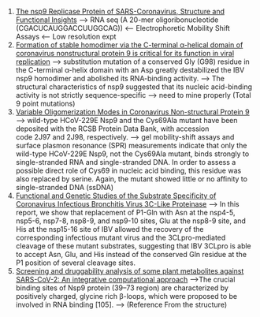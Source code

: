 1. [The nsp9 Replicase Protein of SARS-Coronavirus, Structure and Functional Insights](https://dx.doi.org/10.1016%2Fj.str.2004.01.016) 
--> RNA seq (A 20-mer oligoribonucleotide (CGACUCAUGGACCUUGGCAG)) <-- Electrophoretic Mobility Shift Assays <-- Low resolution expt
2. [Formation of stable homodimer via the C-terminal α-helical domain of coronavirus nonstructural protein 9 is critical for its function in viral replication](https://doi.org/10.1016/j.virol.2008.10.032) 
--> substitution mutation of a conserved Gly (G98) residue in the C-terminal α-helix domain with an Asp greatly destabilized the IBV nsp9 homodimer and abolished its RNA-binding activity.
--> The structural characteristics of nsp9 suggested that its nucleic acid-binding activity is not strictly sequence-specific --> need to mine properly (Total 9 point mutations)
3. [Variable Oligomerization Modes in Coronavirus Non-structural Protein 9](https://doi.org/10.1016/j.jmb.2008.07.071) --> wild-type HCoV-229E Nsp9 and the Cys69Ala mutant have been deposited with the RCSB Protein Data Bank, with accession code 2J97 and 2J98, respectively. 
--> gel mobility-shift assays and surface plasmon resonance (SPR) measurements indicate that only the wild-type HCoV-229E Nsp9, not the Cys69Ala mutant, binds strongly to single-stranded RNA and single-stranded DNA. In order to assess a possible direct role of Cys69 in nucleic acid binding, this residue was also replaced by serine. Again, the mutant showed little or no affinity to single-stranded DNA (ssDNA)
4. [Functional and Genetic Studies of the Substrate Specificity of Coronavirus Infectious Bronchitis Virus 3C-Like Proteinase](https://jvi.asm.org/content/84/14/7325) 
--> In this report, we show that replacement of P1-Gln with Asn at the nsp4-5, nsp5-6, nsp7-8, nsp8-9, and nsp9-10 sites, Glu at the nsp8-9 site, and His at the nsp15-16 site of IBV allowed the recovery of the corresponding infectious mutant virus and the 3CLpro-mediated cleavage of these mutant substrates, suggesting that IBV 3CLpro is able to accept Asn, Glu, and His instead of the conserved Gln residue at the P1 position of several cleavage sites.
5. [Screening and druggability analysis of some plant metabolites against SARS-CoV-2: An integrative computational approach](https://doi.org/10.1016/j.imu.2020.100367) 
-->The crucial binding sites of Nsp9 protein (39–73 region) are characterized by positively charged, glycine rich β-loops, which were proposed to be involved in RNA binding [105]. —> (Reference From the structure)
